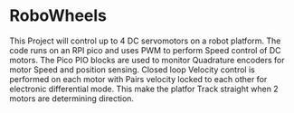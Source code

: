 # RoboWheels
This Project will control up to 4 DC servomotors on a robot platform.  The code runs on an RPI pico and uses PWM to perform Speed control of DC motors.  The Pico PIO blocks are used to monitor Quadrature  encoders for motor Speed and position sensing.  Closed loop Velocity control is performed on each motor with Pairs velocity locked to each other for electronic differential mode.  This make the platfor Track straight when 2 motors are determining direction.
